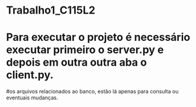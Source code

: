 # Trabalho1_C115L2

# Para executar o projeto é necessário executar primeiro o server.py e depois em outra outra aba o client.py.

#os arquivos relacionados ao banco, estão lá apenas para consulta ou eventuais mudanças.
